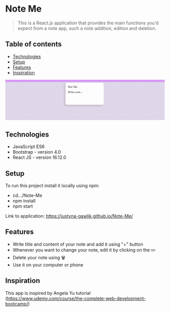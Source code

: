 # Note Me

> This is a React.js application that provides the main functions you'd expect from a note app, such a note addition, edition and deletion.

## Table of contents

- [Technologies](#technologies)
- [Setup](#setup)
- [Features](#features)
- [Inspiration](#inspiration)

![](note.gif)

## Technologies

- JavaScript ES6
- Bootstrap - version 4.0
- React JS - version 16.12.0

## Setup

To run this project install it locally using npm:

- cd.../Note-Me
- npm install
- npm start

Link to application: https://justyna-gawlik.github.io/Note-Me/

## Features

- Write title and content of your note and add it using "+" button
- Whenever you want to change your note, edit it by clicking on the ✏️
- Delete your note using 🗑️
- Use it on your computer or phone

## Inspiration

This app is inspired by Angela Yu tutorial (https://www.udemy.com/course/the-complete-web-development-bootcamp/)
